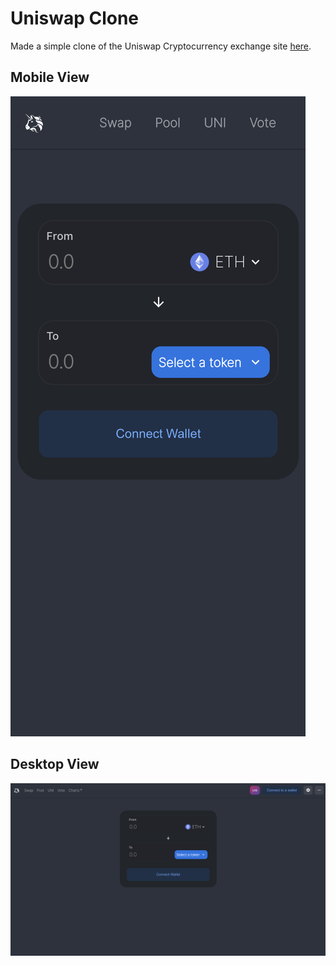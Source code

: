 # Uniswap Clone
Made a simple clone of the Uniswap Cryptocurrency exchange site [here](https://app.uniswap.org/#/swap).
## Mobile View
![alt text](https://github.com/Mathews41/Uniswap-clone/raw/main/Screen%20Shot%202020-12-17%20at%2012.51.29%20PM.png "Destop View")

## Desktop View
![alt text](https://github.com/Mathews41/Uniswap-clone/raw/main/Screen%20Shot%202020-12-17%20at%2012.50.59%20PM.png "Destop View")